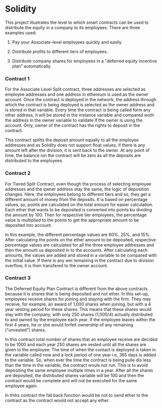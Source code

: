 # Solidity

This project illustrates the level to which smart contracts can be used to distribute the equity in a company to its employees. There are three examples used:

1. Pay your Associate-level employees quickly and easily.

2. Distribute profits to different tiers of employees.

3. Distribute company shares for employees in a "deferred equity incentive plan" automatically.

### Contract 1

For the Associate Level Split contract, three addresses are selected as employee addresses and one address in ethereum is used as the owner account. Once the contract is deployed in the network, the address through which the contract is being deployed is selected as the owner address and is stored in that variable. Every time the contract is being called form any other address, it will be stored in the instance variable and compared woth the address in the owner variable to validate if the owner is using the account. Only, owner of the contract has the rights to deposit in the contract.

This contract splitts the deposit amount equally to all the employee addresses and as Solidity does not support float values, if there is any amount left after the division, it is sent back to the owner. At any point of time, the balance ion the contract will be zero as all the deposits are distributed to the employees.

### Contract 2

For Tiered Split Contract, even though the process of selecting employee addresses and the qwner address stay the same, the logic of deposition changes. Here, the employees belong to different tiers and so, they get a different amount of money from the deposits. It is based on percentage values, so, points are calculated on the total amount for easier calculation. Each ether that wants to be deposited is converted into points bu dividing the amount by 100. Then for respective tier employees, the percentage value is multiplied to the points to get the appropriate amount to be deposited into account.

In this example, the different percentage values are 60%, 25%, and 15%. After calculating the points on the ether amount to be deposited, respective percentage values are calculated for all the three employee addresses and then the amount us deposited in to the accounts. After calculating each amounts, the values are added and stored in a variable to be compared with the initial value. If there is any wei remaining in the contract due to division overflow, it is then transfered to the owner account.

### Contract 3

The Deferred Equity Plan Contract is different from the above contracts because it is shares that is being deposited and not ether. In this set-up, employees receive shares for joining and staying with the firm. They may receive, for example, an award of 1,000 shares when joining, but with a 4 year vesting period for these shares. This means that these shares would stay with the company, with only 250 shares (1,000/4) actually distributed to and owned by the employee each year. If the employee leaves within the first 4 years, he or she would forfeit ownership of any remaining (“unvested”) shares.

In this contract total number of shares that an employee receive are decided to be 1000 and each year 250 shares are vested until all the shares are given to the employee. The time of when the contact is deployed is taken in the variable called now and a lock period of one year i.e, 365 days is added to the variable. So, when ever the time the contract is being pulle dis less than the time in the variable, the contract wouls not run. This is to avoid depositing the same employee multiple times in a year. After all the shares are deposited, the distributed shares variable will be 100 and then the contract would be complete and will not be executed for the same employee again.

In thihs contract the fall back function would be not to send ether to the contract as the contract would not accept any ether.